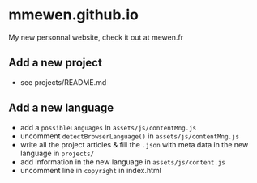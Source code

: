 # mmewen.github.io
My new personnal website, check it out at mewen.fr


## Add a new project

* see projects/README.md


## Add a new language
* add a `possibleLanguages` in `assets/js/contentMng.js`
* uncomment `detectBrowserLanguage()` in `assets/js/contentMng.js`
* write all the project articles & fill the `.json` with meta data in the new language in `projects/`
* add information in the new language in `assets/js/content.js`
* uncomment line in `copyright` in index.html